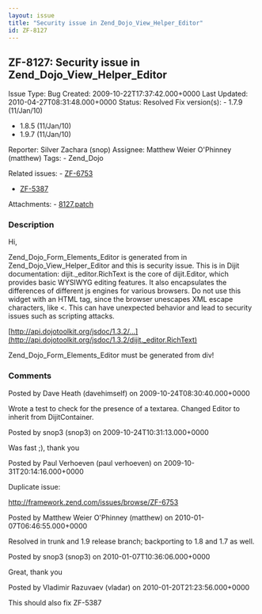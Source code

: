 ```yaml
---
layout: issue
title: "Security issue in Zend_Dojo_View_Helper_Editor"
id: ZF-8127
---
```


ZF-8127: Security issue in Zend\_Dojo\_View\_Helper\_Editor
-----------------------------------------------------------

 Issue Type: Bug Created: 2009-10-22T17:37:42.000+0000 Last Updated: 2010-04-27T08:31:48.000+0000 Status: Resolved Fix version(s): - 1.7.9 (11/Jan/10)
- 1.8.5 (11/Jan/10)
- 1.9.7 (11/Jan/10)
 
 Reporter:  Silver Zachara (snop)  Assignee:  Matthew Weier O'Phinney (matthew)  Tags: - Zend\_Dojo
 
 Related issues: - [ZF-6753](/issues/browse/ZF-6753)
- [ZF-5387](/issues/browse/ZF-5387)
 
 Attachments: - [8127.patch](/issues/secure/attachment/12331/8127.patch)
 
### Description

Hi,

Zend\_Dojo\_Form\_Elements\_Editor is generated from in Zend\_Dojo\_View\_Helper\_Editor and this is security issue. This is in Dijit documentation: dijit.\_editor.RichText is the core of dijit.Editor, which provides basic WYSIWYG editing features. It also encapsulates the differences of different js engines for various browsers. Do not use this widget with an HTML tag, since the browser unescapes XML escape characters, like <. This can have unexpected behavior and lead to security issues such as scripting attacks.

[http://api.dojotoolkit.org/jsdoc/1.3.2/…](http://api.dojotoolkit.org/jsdoc/1.3.2/dijit._editor.RichText)

Zend\_Dojo\_Form\_Elements\_Editor must be generated from div!

 

 

### Comments

Posted by Dave Heath (davehimself) on 2009-10-24T08:30:40.000+0000

Wrote a test to check for the presence of a textarea. Changed Editor to inherit from DijitContainer.

 

 

Posted by snop3 (snop3) on 2009-10-24T10:31:13.000+0000

Was fast ;), thank you

 

 

Posted by Paul Verhoeven (paul verhoeven) on 2009-10-31T20:14:16.000+0000

Duplicate issue:

<http://framework.zend.com/issues/browse/ZF-6753>

 

 

Posted by Matthew Weier O'Phinney (matthew) on 2010-01-07T06:46:55.000+0000

Resolved in trunk and 1.9 release branch; backporting to 1.8 and 1.7 as well.

 

 

Posted by snop3 (snop3) on 2010-01-07T10:36:06.000+0000

Great, thank you

 

 

Posted by Vladimir Razuvaev (vladar) on 2010-01-20T21:23:56.000+0000

This should also fix ZF-5387

 

 